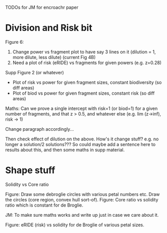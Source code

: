 TODOs for JM for encroachr paper

Division and Risk bit
=====================

Figure 6:

1. Change power vs fragment plot to have say 3 lines on it (dilution = 1, more dilute, less dilute) (current Fig 4B)
2. Need a plot of risk (eRIDE) vs fragments for given powers (e.g. z=0.28)

Supp Figure 2 (or whatever)
- Plot of risk vs power for given fragment sizes, constant biodiversity (so diff areas)
- Plot of biod vs power for given fragment sizes, constant risk (so diff areas)

Maths:
Can we prove a single intercept with risk=1 (or biod=1) for a given number of fragments, and that z > 0.5, and whatever else (e.g. lim (z->inf), risk -> 1)

Change paragraph accordingly...

Then check effect of dilution on the above. How's it change stuff? e.g. no longer a solution/2 solutions??? So could maybe add a sentence here to results
about this, and then some maths in supp material.


Shape stuff
===========

Solidity vs Core ratio

Figure: Draw some debroglie circles with various petal numbers etc. Draw the circles (core region, convex hull sort-of).
Figure: Core ratio vs solidity ratio which is constant for de Broglie.

JM: To make sure maths works and write up just in case we care about it.

Figure: eRIDE (risk) vs solidity for de Broglie of various petal sizes.
